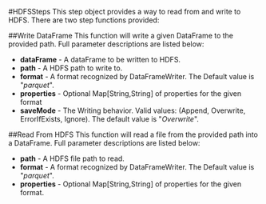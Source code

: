 #HDFSSteps
This step object provides a way to read from and write to HDFS. There are two step functions provided:

##Write DataFrame
This function will write a given DataFrame to the provided path. Full parameter descriptions are listed below:

* **dataFrame** - A dataFrame to be written to HDFS.
* **path** - A HDFS path to write to.
* **format** - A format recognized by DataFrameWriter. The Default value is "_parquet_".
* **properties** - Optional Map[String,String] of properties for the given format
* **saveMode** - The Writing behavior. Valid values: (Append, Overwrite, ErrorIfExists, Ignore). 
The default value is "_Overwrite_".

##Read From HDFS
This function will read a file from the provided path into a DataFrame. Full parameter descriptions are listed below:

* **path** - A HDFS file path to read.
* **format** - A format recognized by DataFrameWriter. The Default value is "_parquet_".
* **properties** - Optional Map[String,String] of properties for the given format.
